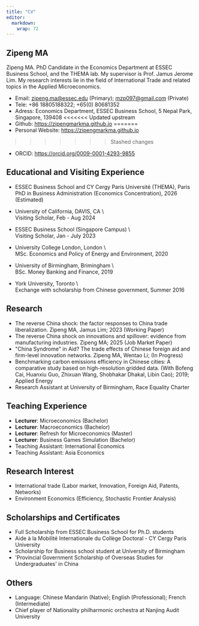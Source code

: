 ```yaml
---
title: "CV"
editor: 
  markdown: 
    wrap: 72
---
```



## Zipeng MA

Zipeng MA. PhD Candidate in the Economics Department at ESSEC Business School, and the THEMA lab. My supervisor is Prof. Jamus Jerome Lim. My research interests lie in the field of International Trade and related topics in the Applied Microeconomics.

- Email: zipeng.ma@essec.edu (Primary); mzp097@gmail.com (Private)
- Tele: +86 18805188322; +65(0) 80681352 
- Adress: Economics Department, ESSEC Business School, 5 Nepal Park, Singapore, 139408
<<<<<<< Updated upstream
- Github: <https://zipengmarkma.github.io>
=======
- Personal Website: <https://zipengmarkma.github.io>
>>>>>>> Stashed changes
- ORCID: <https://orcid.org/0009-0001-4293-9855>


## Educational and Visiting Experience

- ESSEC Business School and CY Cergy Paris Université (THEMA), Paris \
  PhD in Business Administration (Economics Concentration), 2026 (Estimated)

- University of California, DAVIS, CA \                                                    
  Visiting Scholar, Feb - Aug 2024  

- ESSEC Business School (Singapore Campus) \                                           
  Visiting Scholar, Jan - July 2023

- University College London, London \                                                           
  MSc. Economics and Policy of Energy and Environment, 2020

- University of Birmingham, Brimingham \                                                       
  BSc. Money Banking and Finance, 2019

- York University, Toronto \                                                                   
  Exchange with scholarship from Chinese government, Summer 2016


## Research

- The reverse China shock: the factor responses to China trade liberalization. Zipeng MA, Jamus Lim; 2023 (Working Paper)
- The reverse China shock on innovations and spillover: evidence from manufacturing industries. Zipeng MA; 2025 (Job Market Paper)
- "China Syndrome" in Aid? The trade effects of Chinese foreign aid and firm-level innovation networks. Zipeng MA, Wentao Li; (In Progress)
- Benchmarking carbon emissions efficiency in Chinese cities: A comparative study based on high-resolution gridded data. (With Bofeng Cai, Huanxiu Guo, Zhixuan Wang, Shobhakar Dhakal, Libin Cao); 2019; Applied Energy
- Research Assistant at University of Birmingham, Race Equality Charter
  

## Teaching Experience

- <strong>Lecturer</strong>: Microeconomics (Bachelor)
- <strong>Lecturer</strong>: Macroeconomics (Bachelor)
- <strong>Lecturer</strong>: Refresh for Microeconomics (Master)
- <strong>Lecturer</strong>: Business Games Simulation (Bachelor)
- Teaching Assistant: International Economics
- Teaching Assistant: Asia Economics


## Research Interest

- International trade (Labor market, Innovation, Foreign Aid, Patents, Networks)
- Environment Economics (Efficiency, Stochastic Frontier Analysis)


## Scholarships and Certificates
- Full Scholarship from ESSEC Business School for Ph.D. students
- Aide à la Mobilité Internationale du Collège Doctoral - CY Cergy Paris University
- Scholarship for Business school student at University of Birmingham
- 'Provincial Government Scholarship of Overseas Studies for Undergraduates' in China


## Others
- Language: Chinese Mandarin (Native); English (Professional); French (Intermediate)
- Chief player of Nationality philharmonic orchestra at Nanjing Audit University
